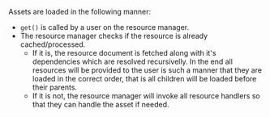 Assets are loaded in the following manner:
- `get()` is called by a user on the resource manager.
- The resource manager checks if the resource is already cached/processed.
	- If it is, the resource document is fetched along with it's dependencies which are resolved recursivelly. In the end all resources will be provided to the user is such a manner that they are loaded in the correct order, that is all children will be loaded before their parents.
	- If it is not, the resource manager will invoke all resource handlers so that they can handle the asset if needed.